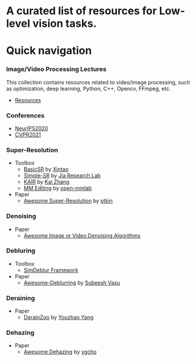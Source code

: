 # A curated list of resources for Low-level vision tasks.

# Quick navigation

### Image/Video Processing Lectures
This collection contains resources related to video/image processing, such as optimization, deep learning, Python, C++, Opencv, FFmpeg, etc.
 - [Resources](https://github.com/melo2109/Image-Processing-Video-Lectures)


### Conferences
- [NeurIPS2020](nips2020.md)
- [CVPR2021](cvpr2021.md)

### Super-Resolution
- Toolbox
  - [BasicSR](https://github.com/xinntao/BasicSR) by [Xintao](https://github.com/xinntao)
  - [Simple-SR](https://github.com/Jia-Research-Lab/Simple-SR) by [Jia Research Lab](https://github.com/Jia-Research-Lab)
  - [KAIR](https://github.com/cszn/KAIR) by [Kai Zhang](https://github.com/cszn)
  - [MM Editing](https://github.com/open-mmlab/mmediting) by [open-mmlab](https://github.com/open-mmlab)
- Paper
  - [Awesome Super-Resolution](https://github.com/ptkin/Awesome-Super-Resolution) by [ptkin](https://github.com/ptkin)
### Denoising
- Paper
  - [Awesome Image or Video Denoising Algorithms](https://github.com/z-bingo/awesome-image-denoising-state-of-the-art)

### Debluring
- Toolbox
  - [SimDeblur Framework](https://github.com/ljzycmd/SimDeblur)
- Paper
  - [Awesome-Deblurring](https://github.com/subeeshvasu/Awesome-Deblurring) by [Subeesh Vasu](https://github.com/subeeshvasu)

### Deraining
- Paper
  - [DerainZoo](https://github.com/nnUyi/DerainZoo) by [Youzhao Yang](https://github.com/nnUyi) 

### Dehazing
- Paper
  - [Awesome Dehazing](https://github.com/youngguncho/awesome-dehazing) by [ygcho](https://github.com/youngguncho)
